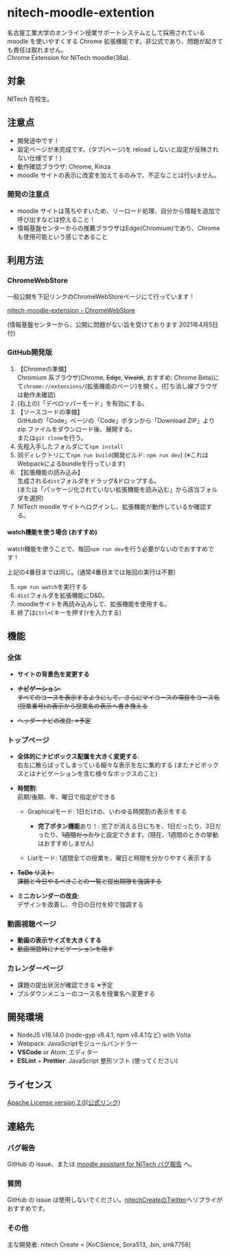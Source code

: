 # nitech-moodle-extention

名古屋工業大学のオンライン授業サポートシステムとして採用されている moodle を使いやすくする Chrome 拡張機能です。非公式であり、問題が起きても責任は取れません。<br>
Chrome Extension for NITech moodle(38a).

## 対象

NITech 在校生。

## 注意点

- 開発途中です！
- 設定ページが未完成です。(タブ(ページ)を reload しないと設定が反映されない仕様です！)
- 動作確認ブラウザ: Chrome, Kinza
- moodle サイトの表示に改変を加えてるのみで、不正なことは行いません。

### 開発の注意点

- moodle サイトは落ちやすいため、リーロード処理、自分から情報を追加で呼び出すなどは控えること！
- 情報基盤センターからの推薦ブラウザはEdge(Chromium)であり、Chromeも使用可能という感じであること

## 利用方法

### ChromeWebStore

一般公開を下記リンクのChromeWebStoreページにて行っています！

[nitech-moodle-extension - ChromeWebStore](https://chrome.google.com/webstore/detail/nitech-moodle-extension/ibhjlbmhcgcmnipnbecooagnfannciol?hl=ja)

(情報基盤センターから、公開に問題がない旨を受けております 2021年4月5日付)

### GitHub開発版

1. 【Chromeの準備】<br>Chromium 系ブラウザ(Chrome, ~~Edge~~, ~~Vivaldi~~, おすすめ: Chrome Beta)にて`chrome://extensions/`(拡張機能のページ)を開く。(打ち消し線ブラウザは動作未確認)
2. (右上の)「デベロッパーモード」を有効にする。
3. 【ソースコードの準備】<br>GitHubの「Code」ページの「Code」ボタンから「Download ZIP」より zip ファイルをダウンロード後、展開する。<br>または`git clone`を行う。
4. 先程入手したフォルダにて`npm install`
5. 同ディレクトリにて`npm run build`(開発ビルド: `npm run dev`) (※これはWebpackによるbundleを行っています)
6. 【拡張機能の読み込み】<br>生成される`dist`フォルダをドラッグ&ドロップする。<br>(または「パッケージ化されていない拡張機能を読み込む」から該当フォルダを選択)
7. NITech moodle サイトへログインし、拡張機能が動作しているか確認する。

#### watch機能を使う場合 (おすすめ)

watch機能を使うことで、毎回`npm run dev`を行う必要がないのでおすすめです！

上記の4番目までは同じ。(通常4番目までは毎回の実行は不要)

5. `npm run watch`を実行する
6. `dist`フォルダを拡張機能にD&D。
7. moodleサイトを再読み込みして、拡張機能を使用する。
7. 終了は`Ctrl+C`キーを押す(`Y`を入力する)

## 機能

### 全体

- **サイトの背景色を変更する**

- ~~**ナビゲーション**: <br>すべてのコースを表示するようにして、さらにマイコースの項目をコース名(授業番号)の表示から授業名の表示へ書き換える~~
- ~~ヘッダーナビの改良: ※予定~~

### トップページ

- **全体的にナビボックス配置を大きく変更する**: <br>右左に散らばってしまっている細々な表示を左に集約する (またナビボックスとはナビゲーションを含む様々なボックスのこと)
- **時間割**: <br>前期/後期、年、曜日で指定ができる
  - Graphicalモード: 1日だけの、いわゆる時間割の表示をする
    - **完了ボタン機能**あり！: 完了が消える日にちを、1日だったり、3日だったり、~~1週間だったり~~と設定できます。(現在、1週間のときの挙動はおすすめしません)

  - Listモード: 1週間全ての授業を、曜日と時間を分かりやすく表示する

- ~~**ToDo リスト**: <br>課題と今日やるべきことの一覧と提出期限を強調する~~
- **ミニカレンダーの改良**: <br>デザインを改善し、今日の日付を枠で強調する

### 動画視聴ページ

- **動画の表示サイズを大きくする**
- ~~動画視聴時にナビゲーションを隠す~~

### カレンダーページ

- 課題の提出状況が確認できる ※予定
- プルダウンメニューのコース名を授業名へ変更する

## 開発環境

- NodeJS v16.14.0 (node-gyp v8.4.1, npm v8.4.1など) with Volta
- Webpack: JavaScriptモジュールバンドラー
- **VSCode** or Atom: エディター
- **ESLint** + **Prettier**: JavaScript 整形ソフト (使ってください)

## ライセンス

[Apache License version 2.0](LICENSE)([公式リンク](http://www.apache.org/licenses/LICENSE-2.0))

## 連絡先

### バグ報告

GitHub の issue、または [moodle assistant for NITech バグ報告](http://nitech-create.com/forms/moodle-assistant/bug/) へ。

### 質問

GitHub の issue は使用しないでください。[nitechCreateのTwitter](https://twitter.com/nitechCreate)へリプライがおすすめです。

### その他

主な開発者: nitech Create = [KoCSience, Sora513, .bin, smk7758]
